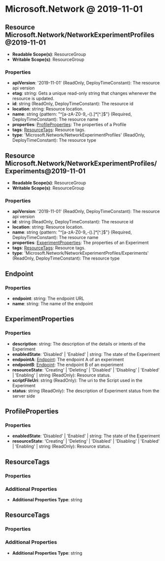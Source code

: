 # Microsoft.Network @ 2019-11-01

## Resource Microsoft.Network/NetworkExperimentProfiles@2019-11-01
* **Readable Scope(s)**: ResourceGroup
* **Writable Scope(s)**: ResourceGroup
### Properties
* **apiVersion**: '2019-11-01' (ReadOnly, DeployTimeConstant): The resource api version
* **etag**: string: Gets a unique read-only string that changes whenever the resource is updated.
* **id**: string (ReadOnly, DeployTimeConstant): The resource id
* **location**: string: Resource location.
* **name**: string {pattern: "^[a-zA-Z0-9_\-\(\)\.]*[^\.]$"} (Required, DeployTimeConstant): The resource name
* **properties**: [ProfileProperties](#profileproperties): The properties of a Profile
* **tags**: [ResourceTags](#resourcetags): Resource tags.
* **type**: 'Microsoft.Network/NetworkExperimentProfiles' (ReadOnly, DeployTimeConstant): The resource type

## Resource Microsoft.Network/NetworkExperimentProfiles/Experiments@2019-11-01
* **Readable Scope(s)**: ResourceGroup
* **Writable Scope(s)**: ResourceGroup
### Properties
* **apiVersion**: '2019-11-01' (ReadOnly, DeployTimeConstant): The resource api version
* **id**: string (ReadOnly, DeployTimeConstant): The resource id
* **location**: string: Resource location.
* **name**: string {pattern: "^[a-zA-Z0-9_\-\(\)\.]*[^\.]$"} (Required, DeployTimeConstant): The resource name
* **properties**: [ExperimentProperties](#experimentproperties): The properties of an Experiment
* **tags**: [ResourceTags](#resourcetags): Resource tags.
* **type**: 'Microsoft.Network/NetworkExperimentProfiles/Experiments' (ReadOnly, DeployTimeConstant): The resource type

## Endpoint
### Properties
* **endpoint**: string: The endpoint URL
* **name**: string: The name of the endpoint

## ExperimentProperties
### Properties
* **description**: string: The description of the details or intents of the Experiment
* **enabledState**: 'Disabled' | 'Enabled' | string: The state of the Experiment
* **endpointA**: [Endpoint](#endpoint): The endpoint A of an experiment
* **endpointB**: [Endpoint](#endpoint): The endpoint B of an experiment
* **resourceState**: 'Creating' | 'Deleting' | 'Disabled' | 'Disabling' | 'Enabled' | 'Enabling' | string (ReadOnly): Resource status.
* **scriptFileUri**: string (ReadOnly): The uri to the Script used in the Experiment
* **status**: string (ReadOnly): The description of Experiment status from the server side

## ProfileProperties
### Properties
* **enabledState**: 'Disabled' | 'Enabled' | string: The state of the Experiment
* **resourceState**: 'Creating' | 'Deleting' | 'Disabled' | 'Disabling' | 'Enabled' | 'Enabling' | string (ReadOnly): Resource status.

## ResourceTags
### Properties
### Additional Properties
* **Additional Properties Type**: string

## ResourceTags
### Properties
### Additional Properties
* **Additional Properties Type**: string

